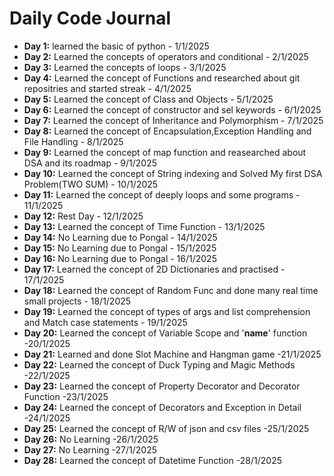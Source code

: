 # Daily Code Journal

- **Day 1:** learned the basic of python - 1/1/2025
- **Day 2:** Learned the concepts of operators and conditional - 2/1/2025
- **Day 3:** Learned the concepts of loops - 3/1/2025
- **Day 4:** Learned the concept of Functions and researched about git repositries and started streak - 4/1/2025
- **Day 5:** Learned the concept of Class and Objects - 5/1/2025
- **Day 6:** Learned the concept of constructor and sel keywords - 6/1/2025
- **Day 7:** Learned the concept of Inheritance and Polymorphism - 7/1/2025
- **Day 8:** Learned the concept of Encapsulation,Exception Handling and File Handling - 8/1/2025
- **Day 9:** Learned the concept of map function and reasearched about DSA and its roadmap - 9/1/2025
- **Day 10:** Learned the concept of String indexing and Solved My first DSA Problem(TWO SUM) - 10/1/2025
- **Day 11:** Learned the concept of deeply loops and some programs - 11/1/2025
- **Day 12:** Rest Day - 12/1/2025
- **Day 13:** Learned the concept of Time Function - 13/1/2025
- **Day 14:** No Learning due to Pongal - 14/1/2025
- **Day 15:** No Learning due to Pongal - 15/1/2025
- **Day 16:** No Learning due to Pongal - 16/1/2025
- **Day 17:** Learned the concept of 2D Dictionaries and practised - 17/1/2025
- **Day 18:** Learned the concept of Random Func and done many real time small projects - 18/1/2025
- **Day 19:** Learned the concept of types of args and list comprehension and Match case statements - 19/1/2025
- **Day 20:** Learned the concept of Variable Scope and '__name__' function -20/1/2025
- **Day 21:** Learned and done Slot Machine and Hangman game -21/1/2025
- **Day 22:** Learned the concept of Duck Typing and Magic Methods -22/1/2025
- **Day 23:** Learned the concept of Property Decorator and Decorator Function -23/1/2025
- **Day 24:** Learned the concept of Decorators and Exception in Detail -24/1/2025
- **Day 25:** Learned the concept of R/W of json and csv files -25/1/2025
- **Day 26:** No Learning -26/1/2025
- **Day 27:** No Learning -27/1/2025
- **Day 28:** Learned the concept of Datetime Function -28/1/2025